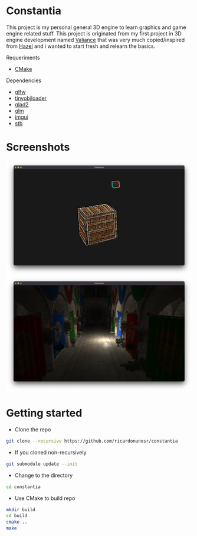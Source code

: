 # Constantia

This project is my personal general 3D engine to learn graphics and game engine
related stuff. This project is originated from my first project in 3D engine
development named [Valiance](https://github.com/ricardonunosr/valiance) that was
very much copied/inspired from [Hazel](https://github.com/TheCherno/Hazel) and i
wanted to start fresh and relearn the basics.

Requeriments

- [CMake](https://cmake.org/)

Dependencies

- [glfw](https://github.com/glfw/glfw)
- [tinyobjloader](https://github.com/tinyobjloader/tinyobjloader)
- [glad2](https://github.com/Dav1dde/glad/tree/glad2)
- [glm](https://github.com/g-truc/glm)
- [imgui](https://github.com/ocornut/imgui)
- [stb](https://github.com/nothings/stb)

# Screenshots

![cube-screenshot](./data/cube-screenshot.png)
![sponza-screenshot](./data/sponza-screenshot.png)

# Getting started

- Clone the repo

```bash
git clone --recursive https://github.com/ricardonunosr/constantia
```

- If you cloned non-recursively

```bash
git submodule update --init
```

- Change to the directory

```bash
cd constantia
```

- Use CMake to build repo

```bash
mkdir build
cd build
cmake .. 
make
```
